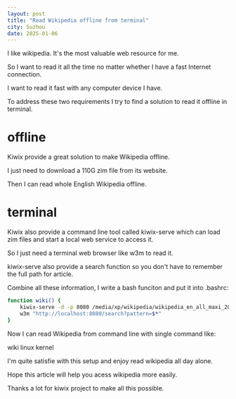 ```yaml
---
layout: post
title: "Read Wikipedia offline from terminal"
city: Suzhou
date: 2025-01-06
---
```


I like wikipedia. It's the most valuable web resource
for me.

So I want to read it all the time no matter whether I
have a fast Internet connection.

I want to read it fast with any computer device I have.

To address these two requirements I try to find a solution
to read it offline in terminal.

# offline

Kiwix provide a great solution to make Wikipedia offline.

I just need to download a 110G zim file from its website.

Then I can read whole English Wikipedia offline.

# terminal

Kiwix also provide a command line tool called kiwix-serve
which can load zim files and start a local web service to
access it.

So I just need a terminal web browser like w3m to read it.

kiwix-serve also provide a search function so you don't
have to remember the full path for article.

Combine all these information, I write a bash funciton and put
it into .bashrc:

```bash
function wiki() {
	kiwix-serve -d -p 8080 /media/xp/wikipedia/wikipedia_en_all_maxi_2024-01.zim 2> /dev/null
	w3m "http://localhost:8080/search?pattern=$*"
}
```

Now I can read Wikipedia from command line with single command like:

wiki linux kernel

I'm quite satisfie with this setup and enjoy read wikipedia all day alone.

Hope this article will help you acess wikipedia more easily.

Thanks a lot for kiwix project to make all this possible.


